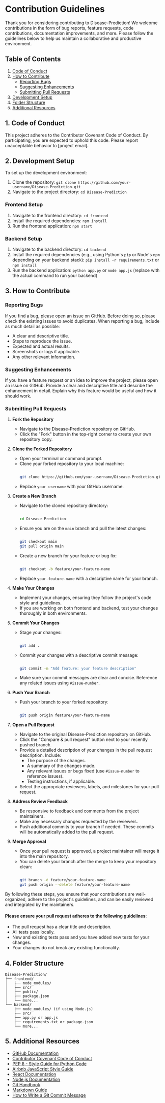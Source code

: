 # Contribution Guidelines

Thank you for considering contributing to Disease-Prediction! We welcome contributions in the form of bug reports, feature requests, code contributions, documentation improvements, and more. Please follow the guidelines below to help us maintain a collaborative and productive environment.

## Table of Contents
1. [Code of Conduct](#code-of-conduct)
2. [How to Contribute](#how-to-contribute)
    - [Reporting Bugs](#reporting-bugs)
    - [Suggesting Enhancements](#suggesting-enhancements)
    - [Submitting Pull Requests](#submitting-pull-requests)
3. [Development Setup](#development-setup)
4. [Folder Structure](#folder-structure)
5. [Additional Resources](#additional-resources)


## 1. Code of Conduct

This project adheres to the Contributor Covenant Code of Conduct. By participating, you are expected to uphold this code. Please report unacceptable behavior to [project email].


## 2. Development Setup

To set up the development environment:

1. Clone the repository: `git clone https://github.com/your-username/Disease-Prediction.git`
2. Navigate to the project directory: `cd Disease-Prediction`

  ### Frontend Setup

  1. Navigate to the frontend directory: `cd frontend`
  2. Install the required dependencies: `npm install`
  3. Run the frontend application: `npm start`

  ### Backend Setup

  1. Navigate to the backend directory: `cd backend`
  2. Install the required dependencies (e.g., using Python's `pip` or Node's `npm` depending on your backend stack): `pip install -r requirements.txt` or `npm install`
  3. Run the backend application: `python app.py` or `node app.js` (replace with the actual command to run your backend)


## 3. How to Contribute

  ### Reporting Bugs

If you find a bug, please open an issue on GitHub. Before doing so, please check the existing issues to avoid duplicates. When reporting a bug, include as much detail as possible:
- A clear and descriptive title.
- Steps to reproduce the issue.
- Expected and actual results.
- Screenshots or logs if applicable.
- Any other relevant information.

### Suggesting Enhancements

If you have a feature request or an idea to improve the project, please open an issue on GitHub. Provide a clear and descriptive title and describe the enhancement in detail. Explain why this feature would be useful and how it should work.

### Submitting Pull Requests

1. **Fork the Repository**

   - Navigate to the Disease-Prediction repository on GitHub.
   - Click the "Fork" button in the top-right corner to create your own repository copy.

2. **Clone the Forked Repository**

   - Open your terminal or command prompt.
   - Clone your forked repository to your local machine:
     ```bash
     
     git clone https://github.com/your-username/Disease-Prediction.git
     ```
   - Replace `your-username` with your GitHub username.

3. **Create a New Branch**

   - Navigate to the cloned repository directory:
     ```bash
     
     cd Disease-Prediction
     ```
   - Ensure you are on the `main` branch and pull the latest changes:
     ```bash
     
     git checkout main
     git pull origin main
     ```
   - Create a new branch for your feature or bug fix:
     ```bash
     
     git checkout -b feature/your-feature-name
     ```
   - Replace `your-feature-name` with a descriptive name for your branch.

4. **Make Your Changes**

   - Implement your changes, ensuring they follow the project's code style and guidelines.
   - If you are working on both frontend and backend, test your changes thoroughly in both environments.

5. **Commit Your Changes**

   - Stage your changes:
     ```bash
     
     git add .
     ```
   - Commit your changes with a descriptive commit message:
     ```bash
     
     git commit -m "Add feature: your feature description"
     ```
   - Make sure your commit messages are clear and concise. Reference any related issues using `#issue-number`.

6. **Push Your Branch**

   - Push your branch to your forked repository:
     ```bash
     
     git push origin feature/your-feature-name
     ```

7. **Open a Pull Request**

   - Navigate to the original Disease-Prediction repository on GitHub.
   - Click the "Compare & pull request" button next to your recently pushed branch.
   - Provide a detailed description of your changes in the pull request description. Include:
     - The purpose of the changes.
     - A summary of the changes made.
     - Any relevant issues or bugs fixed (use `#issue-number` to reference issues).
     - Testing instructions, if applicable.
   - Select the appropriate reviewers, labels, and milestones for your pull request.

8. **Address Review Feedback**

   - Be responsive to feedback and comments from the project maintainers.
   - Make any necessary changes requested by the reviewers.
   - Push additional commits to your branch if needed. These commits will be automatically added to the pull request.

9. **Merge Approval**

   - Once your pull request is approved, a project maintainer will merge it into the main repository.
   - You can delete your branch after the merge to keep your repository clean:
     ```bash
     
     git branch -d feature/your-feature-name
     git push origin --delete feature/your-feature-name
     ```

By following these steps, you ensure that your contributions are well-organized, adhere to the project's guidelines, and can be easily reviewed and integrated by the maintainers. 

#### Please ensure your pull request adheres to the following guidelines:
- The pull request has a clear title and description.
- All tests pass locally.
- New and existing tests pass and you have added new tests for your changes.
- Your changes do not break any existing functionality.



## 4. Folder Structure

```plaintext
Disease-Prediction/
├── frontend/
│   ├── node_modules/
│   ├── src/
│   ├── public/
│   ├── package.json
│   └── more...
└── backend/
    ├── node_modules/ (if using Node.js)
    ├── src/
    ├── app.py or app.js
    ├── requirements.txt or package.json
    └── more...
```
## 5. Additional Resources

- [GitHub Documentation](https://docs.github.com/)
- [Contributor Covenant Code of Conduct](https://www.contributor-covenant.org/version/2/0/code_of_conduct/)
- [PEP 8 - Style Guide for Python Code](https://pep8.org/)
- [Airbnb JavaScript Style Guide](https://github.com/airbnb/javascript)
- [React Documentation](https://reactjs.org/docs/getting-started.html)
- [Node.js Documentation](https://nodejs.org/en/docs/)
- [Git Handbook](https://guides.github.com/introduction/git-handbook/)
- [Markdown Guide](https://www.markdownguide.org/)
- [How to Write a Git Commit Message](https://chris.beams.io/posts/git-commit/)
